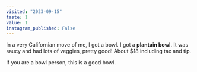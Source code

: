 ```yaml
---
visited: "2023-09-15"
taste: 1
value: 1
instagram_published: False
---
```


In a very Californian move of me, I got a bowl. I got a **plantain bowl**. It was saucy and had lots of veggies, pretty good! About $18 including tax and tip.

If you are a bowl person, this is a good bowl.
